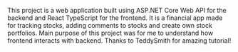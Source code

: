 This project is a web application built using ASP.NET Core Web API for the backend and React TypeScript for the frontend. It is a financial app made for tracking stocks, adding comments to stocks and create own stock portfolios. Main purpose of this project was for me to understand how frontend interacts with backend. Thanks to TeddySmith for amazing tutorial! 

